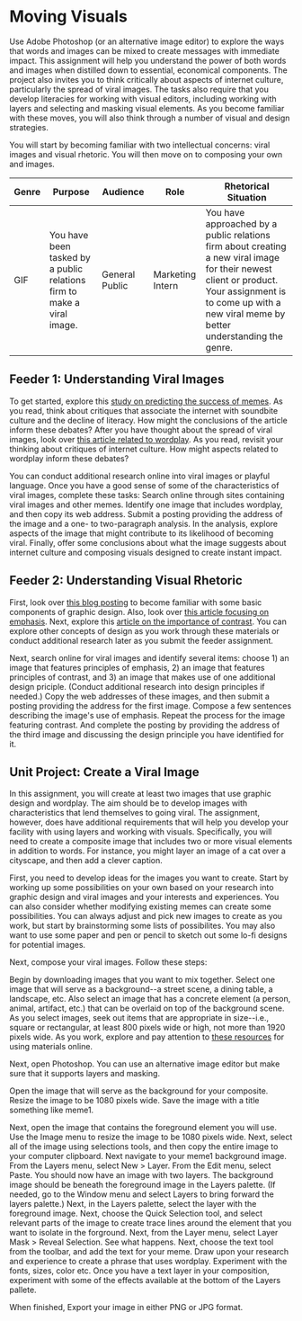 # Moving Visuals

Use Adobe Photoshop (or an alternative image editor) to explore the ways that words and images can be mixed to create messages with immediate impact. This assignment will help you understand the power of both words and images when distilled down to essential, economical components. The project also invites you to think critically about aspects of internet culture, particularly the spread of viral images. The tasks also require that you develop literacies for working with visual editors, including working with layers and selecting and masking visual elements. As you become familiar with these moves, you will also think through a number of visual and design strategies.

You will start by becoming familiar with two intellectual concerns: viral images and visual rhetoric. You will then move on to composing your own and images.

| Genre | Purpose                                                                 | Audience       | Role             | Rhetorical Situation                                                                                                                                                                                   |
|-------|-------------------------------------------------------------------------|----------------|------------------|--------------------------------------------------------------------------------------------------------------------------------------------------------------------------------------------------------|
| GIF   | You have been tasked by a public relations firm to make a viral image.  | General Public | Marketing Intern | You have approached by a public relations firm about creating a new viral image for their newest client or product. Your assignment is to come up with a new viral meme by better understanding the genre. |




## Feeder 1: Understanding Viral Images 

To get started, explore this [study on predicting the success of memes](https://mindmodeling.org/cogsci2015/papers/0376/paper0376.pdf). As you read, think about critiques that associate the internet with soundbite culture and the decline of literacy. How might the conclusions of the article inform these debates? After you have thought about the spread of viral images, look over [this article related to wordplay](https://www.scientificamerican.com/article/your-pun-divided-attention-how-the-brain-processes-wordplay/). As you read, revisit your thinking about critiques of internet culture. How might aspects related to wordplay inform these debates?

You can conduct additional research online into viral images or playful language. Once you have a good sense of some of the characteristics of viral images, complete these tasks: Search online through sites containing viral images and other memes. Identify one image that includes wordplay, and then copy its web address. Submit a posting providing the address of the image and a one- to two-paragraph analysis. In the analysis, explore aspects of the image that might contribute to its likelihood of becoming viral. Finally, offer some conclusions about what the image suggests about internet culture and composing visuals designed to create instant impact. 

## Feeder 2: Understanding Visual Rhetoric

First, look over [this blog posting](https://blog.adobespark.com/2016/07/27/8-basic-design-principles-to-help-you-create-better-graphics/) to become familiar with some basic components of graphic design. Also, look over [this article focusing on emphasis](https://www.sophia.org/tutorials/design-in-art-emphasis-variety-and-unity). Next, explore this [article on the importance of contrast](https://www.pluralsight.com/blog/creative-professional/just-black-white-using-contrast-get-attention-graphic-designs). You can explore other concepts of design as you work through these materials or conduct additional research later as you submit the feeder assignment.

Next, search online for viral images and identify several items: choose 1) an image that features principles of emphasis, 2) an image that features principles of contrast, and 3) an image that makes use of one additional design priciple. (Conduct additional research into design principles if needed.) Copy the web addresses of these images, and then submit a posting providing the address for the first image. Compose a few sentences describing the image's use of emphasis. Repeat the process for the image featuring contrast. And complete the posting by providing the address of the third image and discussing the design principle you have identified for it.

## Unit Project: Create a Viral Image

In this assignment, you will create at least two images that use graphic design and wordplay. The aim should be to develop images with characteristics that lend themselves to going viral. The assignment, however, does have additional requirements that will help you develop your facility with using layers and working with visuals. Specifically, you will need to create a composite image that includes two or more visual elements in addition to words. For instance, you might layer an image of a cat over a cityscape, and then add a clever caption.

First, you need to develop ideas for the images you want to create. Start by working up some possibilities on your own based on your research into graphic design and viral images and your interests and experiences. You can also consider whether modifying existing memes can create some possibilities. You can always adjust and pick new images to create as you work, but start by brainstorming some lists of possibilites. You may also want to use some paper and pen or pencil to sketch out some lo-fi designs for potential images.

Next, compose your viral images. Follow these steps:

Begin by downloading images that you want to mix together. Select one image that will serve as a background--a street scene, a dining table, a landscape, etc. Also select an image that has a concrete element (a person, animal, artifact, etc.) that can be overlaid on top of the background scene. As you select images, seek out items that are appropriate in size--i.e., square or rectangular, at least 800 pixels wide or high, not more than 1920 pixels wide. As you work, explore and pay attention to [these resources](https://guides.lib.unc.edu/mrc/digitalliteracyconcepts/resources) for using materials online.

Next, open Photoshop. You can use an alternative image editor but make sure that it supports layers and masking. 

Open the image that will serve as the background for your composite. Resize the image to be 1080 pixels wide. Save the image with a title something like meme1.

Next, open the image that contains the foreground element you will use. Use the Image menu to resize the image to be 1080 pixels wide.
Next, select all of the image using selections tools, and then copy the entire image to your computer clipboard.
Next navigate to your meme1 background image. From the Layers menu, select New > Layer. From the Edit menu, select Paste. You should now have an image with two layers. The background image should be beneath the foreground image in the Layers palette.  (If needed, go to the Window menu and select Layers to bring forward the layers palette.) 
Next, in the Layers palette, select the layer with the foreground image. 
Next, choose the Quick Selection tool, and select relevant parts of the image to create trace lines around the element that you want to isolate in the forground.
Next, from the Layer menu, select Layer Mask > Reveal Selection. See what happens.
Next, choose the text tool from the toolbar, and add the text for your meme. Draw upon your research and experience to create a phrase that uses wordplay. Experiment with the fonts, sizes, color etc. Once you have a text layer in your composition, experiment with some of the effects available at the bottom of the Layers pallete.

When finished, Export your image in either PNG or JPG format.


